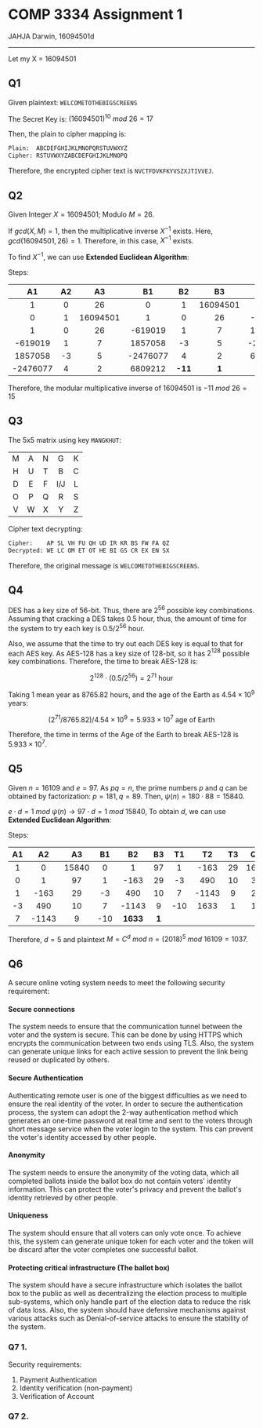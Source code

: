# COMP 3334 Assignment 1

JAHJA Darwin, 16094501d

---

Let my X = 16094501

## Q1

Given plaintext: `WELCOMETOTHEBIGSCREENS`

The Secret Key is: $(16094501)^{10}\ mod \ 26 = 17$

Then, the plain to cipher mapping is:

```tex
Plain:  ABCDEFGHIJKLMNOPQRSTUVWXYZ
Cipher: RSTUVWXYZABCDEFGHIJKLMNOPQ
```

Therefore, the encrypted cipher text is `NVCTFDVKFKYVSZXJTIVVEJ`.

## Q2

Given Integer $X = 16094501$; Modulo $M = 26$.

If $gcd(X, M) = 1$, then the multiplicative inverse $X^{-1}$ exists. Here, $gcd(16094501, 26) = 1$. Therefore, in this case, $X^{-1}$ exists.

To find $X^{-1}$, we can use **Extended Euclidean Algorithm**:

Steps:

|    A1    | A2 |    A3    |    B1    |  B2 |    B3    |    T1    |  T2 | T3 |    Q   |
|:--------:|:--:|:--------:|:--------:|:---:|:--------:|:--------:|:---:|:--:|:------:|
|     1    |  0 |    26    |     0    |  1  | 16094501 |     1    |  0  | 26 |    0   |
|     0    |  1 | 16094501 |     1    |  0  |    26    |  -619019 |  1  |  7 | 619019 |
|     1    |  0 |    26    |  -619019 |  1  |     7    |  1857058 |  -3 |  5 |    3   |
|  -619019 |  1 |     7    |  1857058 |  -3 |     5    | -2476077 |  4  |  2 |    1   |
|  1857058 | -3 |     5    | -2476077 |  4  |     2    |  6809212 | -11 |  1 |    2   |
| -2476077 |  4 |     2    |  6809212 | **-11** |**1** |          |     |    |        |

Therefore, the modular multiplicative inverse of 16094501 is $-11 \ mod \ 26 = 15$

## Q3

The 5x5 matrix using key `MANGKHUT`: 

|   |   |   |     |   |
|:-:|:-:|:-:|:---:|:-:|
| M | A | N |  G  | K |
| H | U | T |  B  | C |
| D | E | F | I/J | L |
| O | P | Q |  R  | S |
| V | W | X |  Y  | Z |

Cipher text decrypting: 

```tex
Cipher:    AP SL VH FU QH UD IR KR BS FW FA QZ 
Decrypted: WE LC OM ET OT HE BI GS CR EX EN SX
```

Therefore, the original message is `WELCOMETOTHEBIGSCREENS`.

## Q4

DES has a key size of 56-bit. Thus, there are $2^{56}$ possible key combinations. Assuming that cracking a DES takes 0.5 hour, thus, the amount of time for the system to try each key is $0.5 / 2^{56}$ hour.

Also, we assume that the time to try out each DES key is equal to that for each AES key. As AES-128 has a key size of 128-bit, so it has $2^{128}$ possible key combinations. Therefore, the time to break AES-128 is:

$$
2^{128}\cdot (0.5 / 2^{56}) = 2^{71}\ \text{hour} 
$$

Taking 1 mean year as $8765.82$ hours, and the age of the Earth as $4.54\times 10^{9}$ years:

$$
(2^{71} / 8765.82) / 4.54\times 10^{9} = 5.933\times 10^{7}\ \text{age of Earth}
$$

Therefore, the time in terms of the Age of the Earth to break AES-128 is $5.933\times 10^{7}$.

## Q5

Given $n = 16109$ and $e = 97$. As $pq = n$, the prime numbers $p$ and $q$ can be obtained by factorization: $p = 181, q = 89$. Then, $\psi(n) = 180 \cdot 88 = 15840$.

$e\cdot d = 1\ mod \ \psi(n)\to 97\cdot d = 1\ mod \ 15840$, To obtain $d$, we can use **Extended Euclidean Algorithm**:

Steps:

| A1 |   A2  |   A3  |  B1 |   B2  | B3 |  T1 |   T2  | T3 |  Q  |
|:--:|:-----:|:-----:|:---:|:-----:|:--:|:---:|:-----:|:--:|:---:|
|  1 |   0   | 15840 |  0  |   1   | 97 |  1  |  -163 | 29 | 163 |
|  0 |   1   |   97  |  1  |  -163 | 29 |  -3 |  490  | 10 |  3  |
|  1 |  -163 |   29  |  -3 |  490  | 10 |  7  | -1143 |  9 |  2  |
| -3 |  490  |   10  |  7  | -1143 |  9 | -10 |  1633 |  1 |  1  |
|  7 | -1143 |   9   | -10 |**1633**|**1**|   |       |    |     |

Therefore, $d = 5$ and plaintext $M = C^d\ mod\ n = (2018)^{5}\ mod\ 16109 = 1037$.

## Q6

A secure online voting system needs to meet the following security requirement:

#### Secure connections

The system needs to ensure that the communication tunnel between the voter and the system is secure. This can be done by using HTTPS which encrypts the communication between two ends using TLS. Also, the system can generate unique links for each active session to prevent the link being reused or duplicated by others.

#### Secure Authentication

Authenticating remote user is one of the biggest difficulties as we need to ensure the real identity of the voter. In order to secure the authentication process, the system can adopt the 2-way authentication method which generates an one-time password at real time and sent to the voters through short message service when the voter login to the system. This can prevent the voter's identity accessed by other people.

#### Anonymity

The system needs to ensure the anonymity of the voting data, which all completed ballots inside the ballot box do not contain voters' identity information. This can protect the voter's privacy and prevent the ballot's identity retrieved by other people.

#### Uniqueness

The system should ensure that all voters can only vote once. To achieve this, the system can generate unique token for each voter and the token will be discard after the voter completes one successful ballot.


#### Protecting critical infrastructure (The ballot box)

The system should have a secure infrastructure which isolates the ballot box to the public as well as decentralizing the election process to multiple sub-systems, which only handle part of the election data to reduce the risk of data loss. Also, the system should have defensive mechanisms against various attacks such as Denial-of-service attacks to ensure the stability of the system.

### Q7 1. 

Security requirements:

1. Payment Authentication
2. Identity verification (non-payment)
3. Verification of Account

### Q7 2.

